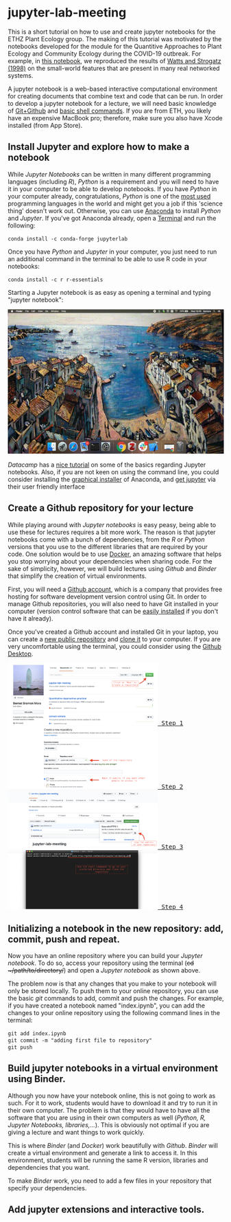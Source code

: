 # jupyter-lab-meeting

This is a short tutorial on how to use and create jupyter notebooks for the ETHZ Plant Ecology group. The making of this tutorial was motivated by the notebooks developed for the module for the Quantitive Approaches to Plant Ecology and Community Ecology during the COVID-19 outbreak. For example, in [this notebook](https://mybinder.org/v2/gh/bernibra/Quantitative-Approaches-practical/master?filepath=index.ipynb), we reproduced the results of [Watts and Strogatz (1998)](https://www.nature.com/articles/30918) on the small-world features that are present in many real networked systems.

A jupyter notebook is a web-based interactive computational environment for creating documents that combine text and code that can be run. In order to develop a jupyter notebook for a lecture, we will need basic knowledge of [Git+Github](https://guides.github.com/activities/hello-world/) and [basic shell commands](https://www-xray.ast.cam.ac.uk/~jss/lecture/computing/notes/out/commands_basic/). If you are from ETH, you likely have an expensive MacBook pro; therefore, make sure you also have Xcode installed (from App Store).

## Install Jupyter and explore how to make a notebook
While *Jupyter Notebooks* can be written in many different programming languages (including *R*), *Python* is a requirement and you will need to have it in your computer to be able to develop notebooks. If you have *Python* in your computer already, congratulations, *Python* is one of the [most used](http://pypl.github.io/PYPL.html) programming languages in the world and might get you a job if this 'science thing' doesn't work out. Otherwise, you can use [Anaconda](https://www.anaconda.com/distribution/) to install *Python* and *Jupyter*. If you've got Anaconda already, open a [Terminal](https://raw.githubusercontent.com/bernibra/jupyter-lab-meeting/master/gifs/terminal.gif) and run the following:
```
conda install -c conda-forge jupyterlab
```

Once you have *Python* and *Jupyter* in your computer, you just need to run an additional command in the terminal to be able to use R code in your notebooks:
```
conda install -c r r-essentials
```

Starting a Jupyter notebook is as easy as opening a terminal and typing "jupyter notebook":

![](gifs/jupyter.gif)

*Datacamp* has a [nice tutorial](https://www.datacamp.com/community/tutorials/tutorial-jupyter-notebook) on some of the basics regarding Jupyter notebooks. Also, if you are not keen on using the command line, you could consider installing the [graphical installer](https://docs.anaconda.com/anaconda/install/mac-os/) of Anaconda, and [get jupyter](https://docs.anaconda.com/anaconda/navigator/tutorials/r-lang/) via their user friendly interface

## Create a Github repository for your lecture
While playing around with *Jupyter notebooks* is easy peasy, being able to use these for lectures requires a bit more work. The reason is that jupyter notebooks come with a bunch of dependencies, from the *R* or *Python* versions that you use to the different libraries that are required by your code. One solution would be to use [Docker](https://www.docker.com/), an amazing software that helps you stop worrying about your dependencies when sharing code. For the sake of simplicity, however, we will build lectures using *Github* and *Binder* that simplify the creation of virtual environments.

First, you will need a [Github account](https://github.com/), which is a company that provides free hosting for software development version control using Git. In order to manage Github repositories, you will also need to have Git installed in your computer (version control software that can be [easily installed](https://git-scm.com/book/en/v2/Getting-Started-Installing-Git) if you don't have it already).

Once you've created a Github account and installed Git in your laptop, you can create a [new public repository](https://help.github.com/en/github/getting-started-with-github/create-a-repo) and [clone it](https://help.github.com/en/github/creating-cloning-and-archiving-repositories/cloning-a-repository) to your computer. If you are very uncomfortable using the terminal, you could consider using the [Github Desktop](https://desktop.github.com/).

[<kbd>
  <img src="photos/new-repo.png" width="350">
  Step 1
</kbd>](https://raw.githubusercontent.com/bernibra/jupyter-lab-meeting/master/photos/new-repo.png)
[<kbd>
  <img src="photos/create-repo.png" width="350">
  Step 2
</kbd>](https://raw.githubusercontent.com/bernibra/jupyter-lab-meeting/master/photos/create-repo.png)
[<kbd>
  <img src="photos/clone-repo.png" width="350">
  Step 3
</kbd>](https://raw.githubusercontent.com/bernibra/jupyter-lab-meeting/master/photos/clone-repo.png)
[<kbd>
  <img src="photos/clone-terminal.png" width="350">
  Step 4
</kbd>](https://raw.githubusercontent.com/bernibra/jupyter-lab-meeting/master/photos/clone-terminal.png)

## Initializing a notebook in the new repository: add, commit, push and repeat.

Now you have an online repository where you can build your *Jupyter notebook*. To do so, access your repository using the terminal (~~cd ~/path/to/directory/~~) and open a *Jupyter notebook* as shown above.

The problem now is that any changes that you make to your notebook will only be stored locally. To push them to your online repository, you can use the basic *git* commands to add, commit and push the changes. For example, if you have created a notebook named "index.ipynb", you can add the changes to your online repository using the following command lines in the terminal:
```
git add index.ipynb
git commit -m "adding first file to repository"
git push
```

## Build jupyter notebooks in a virtual environment using Binder.
Although you now have your notebook online, this is not going to work as such. For it to work, students would have to download it and try to run it in their own computer. The problem is that they would have to have all the software that you are using in their own computers as well (*Python, R, Jupyter Notebooks, libraries,...*). This is obviously not optimal if you are giving a lecture and want things to work quickly.

This is where *Binder* (and *Docker*) work beautifully with *Github*. *Binder* will create a virtual environment and generate a link to access it. In this environment, students will be running the same R version, libraries and dependencies that you want.

To make *Binder* work, you need to add a few files in your repository that specify your dependencies.

## Add jupyter extensions and interactive tools.
